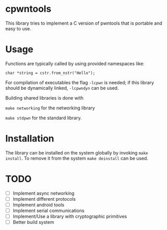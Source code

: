 # cpwntools
This library tries to implement a C version of pwntools that is portable and easy to use.

# Usage

Functions are typically called by using provided namespaces like:

`char *string = cstr.from_nstr("Hello");`

For compilation of executables the flag `-lcpwn` is needed; if this library should be dynamically
linked, `-lcpwndyn` can be used.

Building shared libraries is done with

`make networking` for the networking library

`make stdpwn` for the standard library.

# Installation
The library can be installed on the system globally by invoking `make install`.
To remove it from the system `make deinstall` can be used.

# TODO

- [ ] Implement async networking
- [ ] Implement different protocols
- [ ] Implement android tools
- [ ] Implement serial communications
- [ ] Implement/Use a library with cryptographic primitives
- [ ] Better build system
